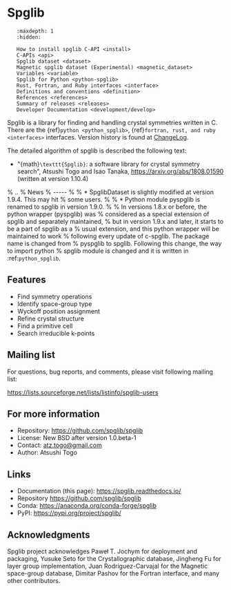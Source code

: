 # Spglib

```{toctree}
   :maxdepth: 1
   :hidden:

   How to install spglib C-API <install>
   C-APIs <api>
   Spglib dataset <dataset>
   Magnetic spglib dataset (Experimental) <magnetic_dataset>
   Variables <variable>
   Spglib for Python <python-spglib>
   Rust, Fortran, and Ruby interfaces <interface>
   Definitions and conventions <definition>
   References <references>
   Summary of releases <releases>
   Developer Documentation <development/develop>
```

Spglib is a library for finding and handling crystal symmetries
written in C. There are the {ref}`python <python_spglib>`,
{ref}`fortran, rust, and ruby <interfaces>` interfaces.
Version history is found at [ChangeLog](https://github.com/spglib/spglib/blob/master/ChangeLog).

The detailed algorithm of spglib is described the following text:

- "{math}`\texttt{Spglib}`: a software library for crystal symmetry search",
  Atsushi Togo and Isao Tanaka,
  <https://arxiv.org/abs/1808.01590> (written at version 1.10.4)

% ..
%    News
%    -----
%
%    * SpglibDataset is slightly modified at version 1.9.4. This may hit
%      some users.
%
%    * Python module pyspglib is renamed to spglib in version 1.9.0.
%
%      In versions 1.8.x or before, the python wrapper (pyspglib) was
%      considered as a special extension of spglib and separately maintained,
%      but in version 1.9.x and later, it starts to be a part of spglib as a
%      usual extension, and this python wrapper will be maintained to work
%      following every update of c-spglib. The package name is changed from
%      pyspglib to spglib. Following this change, the way to import python
%      spglib module is changed and it is written in :ref:`python_spglib`.

## Features

- Find symmetry operations
- Identify space-group type
- Wyckoff position assignment
- Refine crystal structure
- Find a primitive cell
- Search irreducible k-points

## Mailing list

For questions, bug reports, and comments, please visit following
mailing list:

<https://lists.sourceforge.net/lists/listinfo/spglib-users>

## For more information

- Repository: https://github.com/spglib/spglib
- License: New BSD after version 1.0.beta-1
- Contact: atz.togo@gmail.com
- Author: Atsushi Togo

## Links

- Documentation (this page): <https://spglib.readthedocs.io/>
- Repository <https://github.com/spglib/spglib>
- Conda: <https://anaconda.org/conda-forge/spglib>
- PyPI: <https://pypi.org/project/spglib/>

## Acknowledgments

Spglib project acknowledges Paweł T. Jochym for deployment and packaging, Yusuke
Seto for the Crystallographic database, Jingheng Fu for layer group
implementation, Juan Rodriguez-Carvajal for the Magnetic space-group database,
Dimitar Pashov for the Fortran interface, and many other contributors.
